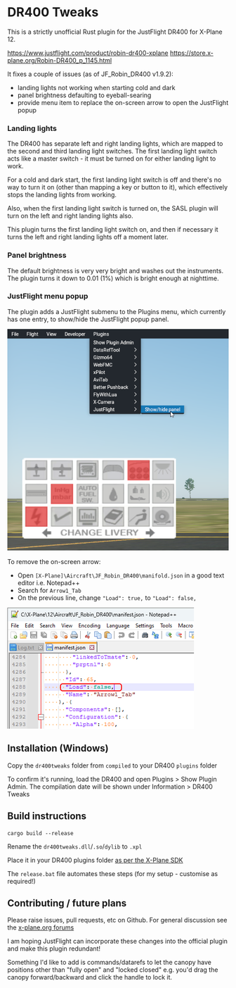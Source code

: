 # DR400 Tweaks

This is a strictly unofficial Rust plugin for the JustFlight DR400 for X-Plane 12.

https://www.justflight.com/product/robin-dr400-xplane
https://store.x-plane.org/Robin-DR400_p_1145.html

It fixes a couple of issues (as of JF_Robin_DR400 v1.9.2):
- landing lights not working when starting cold and dark
- panel brightness defaulting to eyeball-searing
- provide menu item to replace the on-screen arrow to open the JustFlight popup

### Landing lights
The DR400 has separate left and right landing lights, which are mapped to the
second and third landing light switches. The first landing light switch acts
like a master switch - it must be turned on for either landing light to work.

For a cold and dark start, the first landing light switch is off and there's
no way to turn it on (other than mapping a key or button to it), which
effectively stops the landing lights from working.

Also, when the first landing light switch is turned on, the SASL plugin will
turn on the left and right landing lights also.

This plugin turns the first landing light switch on, and then if necessary
it turns the left and right landing lights off a moment later.

### Panel brightness
The default brightness is very very bright and washes out the instruments.
The plugin turns it down to 0.01 (1%) which is bright enough at nighttime.

### JustFlight menu popup
The plugin adds a JustFlight submenu to the Plugins menu, which currently has
one entry, to show/hide the JustFlight popup panel.

![screenshot of plugin menu](/img/justflight_menu.png)

To remove the on-screen arrow:
- Open `[X-Plane]\Aircraft\JF_Robin_DR400\manifold.json` in a good text editor
  i.e. Notepad++
- Search for `Arrow1_Tab`
- On the previous line, change `"Load": true,` to `"Load": false,`

![screenshot of modified manifest.json](/img/manifold_json%20edit.png)

## Installation (Windows)

Copy the `dr400tweaks` folder from `compiled` to your DR400 `plugins` folder

To confirm it's running, load the DR400 and open Plugins > Show Plugin Admin.
The compilation date will be shown under Information > DR400 Tweaks

## Build instructions

```
cargo build --release
```
Rename the `dr400tweaks.dll`/`.so`/`dylib` to `.xpl`

Place it in your DR400 plugins folder [as per the X-Plane SDK](https://developer.x-plane.com/article/building-and-installing-plugins/)

The `release.bat` file automates these steps (for my setup - customise as required!)

## Contributing / future plans

Please raise issues, pull requests, etc on Github. For general discussion see
the [x-plane.org forums](https://forums.x-plane.org/index.php?/forums/forum/518-robin-dr400/)

I am hoping JustFlight can incorporate these changes into the official plugin
and make this plugin redundant!

Something I'd like to add is commands/datarefs to let the canopy have
positions other than "fully open" and "locked closed" e.g. you'd drag the
canopy forward/backward and click the handle to lock it.

